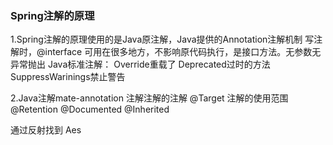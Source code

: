 ### Spring注解的原理

1.Spring注解的原理使用的是Java原注解，Java提供的Annotation注解机制
写注解时，@interface
可用在很多地方，不影响原代码执行，是接口方法。无参数无异常抛出
Java标准注解：
Override重载了
Deprecated过时的方法
SuppressWarinings禁止警告

2.Java注解mate-annotation
注解注解的注解
@Target		注解的使用范围
@Retention
@Documented
@Inherited



通过反射找到
Aes